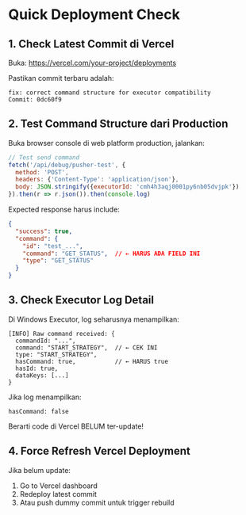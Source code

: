 # Quick Deployment Check

## 1. Check Latest Commit di Vercel
Buka: https://vercel.com/your-project/deployments

Pastikan commit terbaru adalah:
```
fix: correct command structure for executor compatibility
Commit: 0dc60f9
```

## 2. Test Command Structure dari Production

Buka browser console di web platform production, jalankan:
```javascript
// Test send command
fetch('/api/debug/pusher-test', {
  method: 'POST',
  headers: {'Content-Type': 'application/json'},
  body: JSON.stringify({executorId: 'cmh4h3aqj0001py6nb05dvjpk'})
}).then(r => r.json()).then(console.log)
```

Expected response harus include:
```json
{
  "success": true,
  "command": {
    "id": "test_...",
    "command": "GET_STATUS",  // ← HARUS ADA FIELD INI
    "type": "GET_STATUS"
  }
}
```

## 3. Check Executor Log Detail

Di Windows Executor, log seharusnya menampilkan:
```
[INFO] Raw command received: {
  commandId: "...",
  command: "START_STRATEGY",  // ← CEK INI
  type: "START_STRATEGY",
  hasCommand: true,           // ← HARUS true
  hasId: true,
  dataKeys: [...]
}
```

Jika log menampilkan:
```
hasCommand: false
```

Berarti code di Vercel BELUM ter-update!

## 4. Force Refresh Vercel Deployment

Jika belum update:
1. Go to Vercel dashboard
2. Redeploy latest commit
3. Atau push dummy commit untuk trigger rebuild
